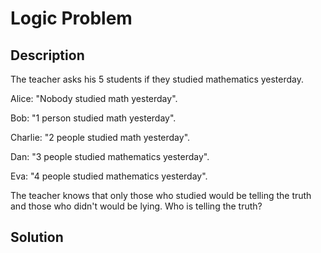 # Logic Problem
## Description

The teacher asks his 5 students if they studied mathematics yesterday.

  Alice: "Nobody studied math yesterday".
  
  Bob: "1 person studied math yesterday".
  
  Charlie: "2 people studied math yesterday".
  
  Dan: "3 people studied mathematics yesterday".
  
  Eva: "4 people studied mathematics yesterday".

The teacher knows that only those who studied would be telling the truth and those who didn't would be lying. Who is telling the truth?

## Solution


